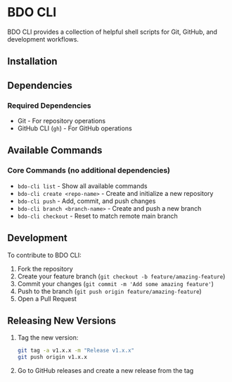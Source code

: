 # BDO CLI

BDO CLI provides a collection of helpful shell scripts for Git, GitHub, and development workflows.

## Installation



## Dependencies

### Required Dependencies
- Git - For repository operations
- GitHub CLI (`gh`) - For GitHub operations

## Available Commands

### Core Commands (no additional dependencies)
- `bdo-cli list` - Show all available commands
- `bdo-cli create <repo-name>` - Create and initialize a new repository
- `bdo-cli push` - Add, commit, and push changes
- `bdo-cli branch <branch-name>` - Create and push a new branch
- `bdo-cli checkout` - Reset to match remote main branch

## Development

To contribute to BDO CLI:

1. Fork the repository
2. Create your feature branch (`git checkout -b feature/amazing-feature`)
3. Commit your changes (`git commit -m 'Add some amazing feature'`)
4. Push to the branch (`git push origin feature/amazing-feature`)
5. Open a Pull Request

## Releasing New Versions

1. Tag the new version:
   ```bash
   git tag -a v1.x.x -m "Release v1.x.x"
   git push origin v1.x.x
   ```
2. Go to GitHub releases and create a new release from the tag